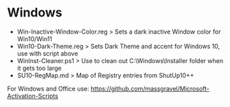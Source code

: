 # Windows

- Win-Inactive-Window-Color.reg > Sets a dark inactive Window color for Win10/Win11
- Win10-Dark-Theme.reg > Sets Dark Theme and accent for Windows 10, use with script above
- WinInst-Cleaner.ps1 > Use to clean out C:\Windows\Installer folder when it gets too large
- SU10-RegMap.md > Map of Registry entries from ShutUp10++

For Windows and Office use: https://github.com/massgravel/Microsoft-Activation-Scripts
